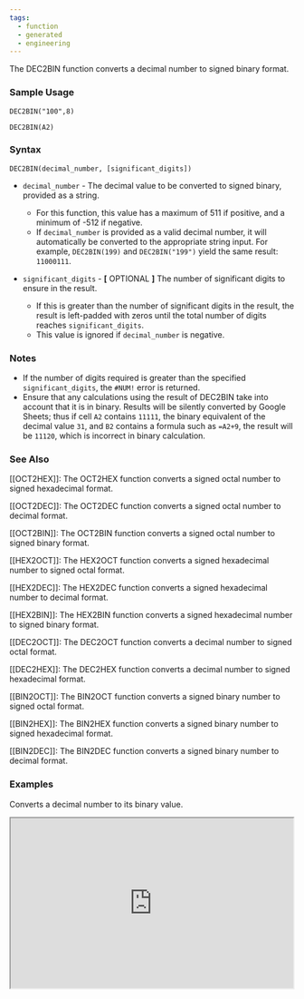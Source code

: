 ```yaml
---
tags:
  - function
  - generated
  - engineering
---
```


The DEC2BIN function converts a decimal number to signed binary format.

### Sample Usage

`DEC2BIN("100",8)`

`DEC2BIN(A2)`

### Syntax

`DEC2BIN(decimal_number, [significant_digits])`

* `decimal_number` - The decimal value to be converted to signed binary, provided as a string.

  + For this function, this value has a maximum of 511 if positive, and a minimum of -512 if negative.
  + If `decimal_number` is provided as a valid decimal number, it will automatically be converted to the appropriate string input. For example, `DEC2BIN(199)` and `DEC2BIN("199")` yield the same result: `11000111`.
* `significant_digits` - **[** OPTIONAL **]** The number of significant digits to ensure in the result.

  + If this is greater than the number of significant digits in the result, the result is left-padded with zeros until the total number of digits reaches `significant_digits`.
  + This value is ignored if `decimal_number` is negative.

### Notes

* If the number of digits required is greater than the specified `significant_digits`, the `#NUM!` error is returned.
* Ensure that any calculations using the result of DEC2BIN take into account that it is in binary. Results will be silently converted by Google Sheets; thus if cell `A2` contains `11111`, the binary equivalent of the decimal value `31`, and `B2` contains a formula such as `=A2+9`, the result will be `11120`, which is incorrect in binary calculation.

### See Also

[[OCT2HEX]]: The OCT2HEX function converts a signed octal number to signed hexadecimal format.

[[OCT2DEC]]: The OCT2DEC function converts a signed octal number to decimal format.

[[OCT2BIN]]: The OCT2BIN function converts a signed octal number to signed binary format.

[[HEX2OCT]]: The HEX2OCT function converts a signed hexadecimal number to signed octal format.

[[HEX2DEC]]: The HEX2DEC function converts a signed hexadecimal number to decimal format.

[[HEX2BIN]]: The HEX2BIN function converts a signed hexadecimal number to signed binary format.

[[DEC2OCT]]: The DEC2OCT function converts a decimal number to signed octal format.

[[DEC2HEX]]: The DEC2HEX function converts a decimal number to signed hexadecimal format.

[[BIN2OCT]]: The BIN2OCT function converts a signed binary number to signed octal format.

[[BIN2HEX]]: The BIN2HEX function converts a signed binary number to signed hexadecimal format.

[[BIN2DEC]]: The BIN2DEC function converts a signed binary number to decimal format.

### Examples

Converts a decimal number to its binary value.

<iframe height="300" src="https://docs.google.com/spreadsheet/pub?key=0As3tAuweYU9QdEZlR1Z5eVF6aDVCNlVubHQ0Y1lEc3c&amp;single=true&amp;gid=0&amp;output=html&amp;widget=true" width="500"></iframe>